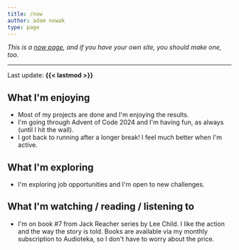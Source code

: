 ```yaml
---
title: /now
author: adam nowak
type: page
---
```


*This is a [now page][1], and if you have your own site, you should make one, too.*

---

Last update: **{{< lastmod >}}**

## What I'm enjoying

* Most of my projects are done and I'm enjoying the results.
* I'm going through Advent of Code 2024 and I'm having fun, as always (until I hit the wall).
* I got back to running after a longer break! I feel much better when I'm active.

## What I'm exploring

* I'm exploring job opportunities and I'm open to new challenges.

## What I'm watching / reading / listening to

* I'm on book #7 from Jack Reacher series by Lee Child. I like the action and the way the story is told. Books are available via my monthly subscription to Audioteka, so I don't have to worry about the price.

[1]: https://nownownow.com/about
